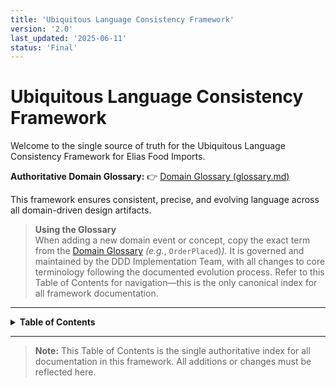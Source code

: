 ```yaml
---
title: 'Ubiquitous Language Consistency Framework'
version: '2.0'
last_updated: '2025-06-11'
status: 'Final'
---
```


# Ubiquitous Language Consistency Framework

Welcome to the single source of truth for the Ubiquitous Language Consistency Framework for Elias Food Imports.

**Authoritative Domain Glossary:**
👉 [Domain Glossary (glossary.md)](./glossary.md)

This framework ensures consistent, precise, and evolving language across all domain-driven design artifacts.

> **Using the Glossary**  
> When adding a new domain event or concept, copy the exact term from the [Domain Glossary](./glossary.md) *(e.g.*, `OrderPlaced`)*).* It is governed and maintained by the DDD Implementation Team, with all changes to core terminology following the documented evolution process. Refer to this Table of Contents for navigation—this is the only canonical index for all framework documentation.

---

<details>
<summary><strong>Table of Contents</strong></summary>


1. **Core Guidelines**  
   *Foundational principles and standards for defining, evolving, and reviewing terminology.*
   1. [Ubiquitous Language Guidelines](./guides/ubiquitous_language_guidelines.md)
   2. [Ubiquitous Language Evolution Process](./guides/ubiquitous_language_evolution.md)
   3. [Ubiquitous Language Review Checklist](./guides/ubiquitous_language_review_checklist.md)

2. **Analysis & Alignment**  
   *Deep-dive analyses that ensure terminology and events remain cohesive across bounded contexts.*
   1. [Domain Terms in Requirements Analysis](./guides/domain-terms-requirements.md)
   2. [Domain Event Naming Analysis](./guides/domain_event_naming.md)
   4. [Domain Events Business Mapping](./guides/domain_events_business_mapping.md)
   5. [Terminology Alignment Guide](./guides/terminology_alignment.md)

3. **Business Integration**  
   *Connecting ubiquitous language to metrics, onboarding, and cross-team alignment.*
   1. [Business Metrics Domain Mapping](./guides/business_metrics_domain_mapping.md)
   2. [Onboarding Program](./guides/onboarding_program.md)

4. **Implementation Guides**  
   *Practical direction for applying the Ubiquitous Language in code, interfaces, and tests.*
   1. [API Design](./guides/api_design.md)
   2. [Database Design](./guides/database_design.md)
   3. [UI Design](./guides/ui_design.md)
   4. [Testing](./guides/testing.md)
   5. [Value Objects Ubiquitous Language Analysis](./guides/value_objects_analysis.md)

5. **Contributing & Governance**
   - [Ubiquitous Language Evolution Process](./guides/ubiquitous_language_evolution.md)
   - [Contribution Guidelines](./CONTRIBUTING.md)

</details>

---

> **Note:** This Table of Contents is the single authoritative index for all documentation in this framework. All additions or changes must be reflected here.
